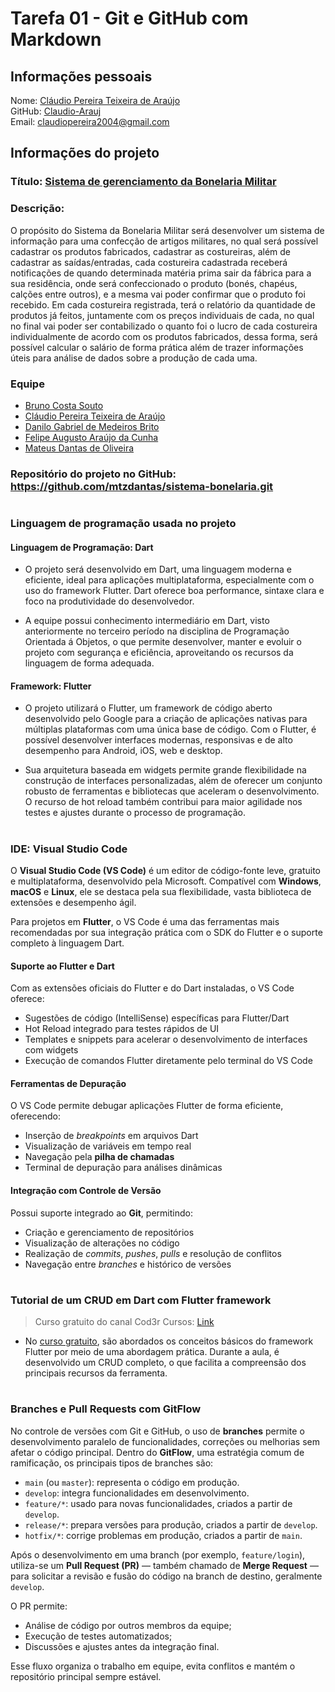 # Tarefa 01 - Git e GitHub com Markdown

###

## Informações pessoais
Nome: [Cláudio Pereira Teixeira de Araújo](https://github.com/Claudio-Arauj) <br>
GitHub: [Claudio-Arauj](https://github.com/Claudio-Arauj)<br>
Email: claudiopereira2004@gmail.com

###

## Informações do projeto
### Título: [Sistema de gerenciamento da Bonelaria Militar](https://github.com/mtzdantas/sistema-bonelaria.git)<br>
### Descrição: <br> 
O propósito do Sistema da Bonelaria Militar será desenvolver um sistema de informação para uma confecção de artigos militares, no qual será possível cadastrar os produtos fabricados, cadastrar as costureiras, além de cadastrar as saídas/entradas, cada costureira cadastrada receberá notificações de quando determinada matéria prima sair da fábrica para a sua residência, onde será confeccionado o produto (bonés, chapéus, calções entre outros), e a mesma vai poder confirmar que o produto foi recebido. Em cada costureira registrada, terá o relatório da quantidade de produtos já feitos, juntamente com os preços individuais de cada, no qual no final vai poder ser contabilizado o quanto foi o lucro de cada costureira individualmente de acordo com os produtos fabricados, dessa forma, será possível calcular o salário de forma prática além de trazer informações úteis para análise de dados sobre a produção de cada uma.

### Equipe 
* [Bruno Costa Souto](https://github.com/SoutoCB)
* [Cláudio Pereira Teixeira de Araújo](https://github.com/Claudio-Arauj)
* [Danilo Gabriel de Medeiros Brito](https://github.com/DaniloMano)
* [Felipe Augusto Araújo da Cunha](https://github.com/fel-ps)
* [Mateus Dantas de Oliveira](https://github.com/mtzdantas)

### Repositório do projeto no GitHub: https://github.com/mtzdantas/sistema-bonelaria.git

#

### Linguagem de programação usada no projeto

#### Linguagem de Programação: Dart

* O projeto será desenvolvido em Dart, uma linguagem moderna e eficiente, ideal para aplicações multiplataforma, especialmente com o uso do framework Flutter. Dart oferece boa performance, sintaxe clara e foco na produtividade do desenvolvedor.

* A equipe possui conhecimento intermediário em Dart, visto anteriormente no terceiro período na disciplina de Programação Orientada á Objetos, o que permite desenvolver, manter e evoluir o projeto com segurança e eficiência, aproveitando os recursos da linguagem de forma adequada. 

#### Framework: Flutter 

* O projeto utilizará o Flutter, um framework de código aberto desenvolvido pelo Google para a criação de aplicações nativas para múltiplas plataformas com uma única base de código. Com o Flutter, é possível desenvolver interfaces modernas, responsivas e de alto desempenho para Android, iOS, web e desktop.

* Sua arquitetura baseada em widgets permite grande flexibilidade na construção de interfaces personalizadas, além de oferecer um conjunto robusto de ferramentas e bibliotecas que aceleram o desenvolvimento. O recurso de hot reload também contribui para maior agilidade nos testes e ajustes durante o processo de programação.

#

### IDE: Visual Studio Code

O **Visual Studio Code (VS Code)** é um editor de código-fonte leve, gratuito e multiplataforma, desenvolvido pela Microsoft. Compatível com **Windows**, **macOS** e **Linux**, ele se destaca pela sua flexibilidade, vasta biblioteca de extensões e desempenho ágil.

Para projetos em **Flutter**, o VS Code é uma das ferramentas mais recomendadas por sua integração prática com o SDK do Flutter e o suporte completo à linguagem Dart.


#### Suporte ao Flutter e Dart

Com as extensões oficiais do Flutter e do Dart instaladas, o VS Code oferece:

* Sugestões de código (IntelliSense) específicas para Flutter/Dart  
* Hot Reload integrado para testes rápidos de UI  
* Templates e snippets para acelerar o desenvolvimento de interfaces com widgets  
* Execução de comandos Flutter diretamente pelo terminal do VS Code


#### Ferramentas de Depuração

O VS Code permite debugar aplicações Flutter de forma eficiente, oferecendo:

* Inserção de *breakpoints* em arquivos Dart  
* Visualização de variáveis em tempo real  
* Navegação pela **pilha de chamadas**  
* Terminal de depuração para análises dinâmicas


#### Integração com Controle de Versão

Possui suporte integrado ao **Git**, permitindo:

* Criação e gerenciamento de repositórios  
* Visualização de alterações no código  
* Realização de *commits*, *pushes*, *pulls* e resolução de conflitos  
* Navegação entre *branches* e histórico de versões

#

### Tutorial de um CRUD em Dart com Flutter framework 
> Curso gratuito do canal Cod3r Cursos: [Link](https://www.youtube.com/watch?v=ViahqKZzZ7Y)
* No [curso gratuito](https://www.youtube.com/watch?v=ViahqKZzZ7Y), são abordados os conceitos básicos do framework Flutter por meio de uma abordagem prática. Durante a aula, é desenvolvido um CRUD completo, o que facilita a compreensão dos principais recursos da ferramenta.

#

### Branches e Pull Requests com GitFlow

No controle de versões com Git e GitHub, o uso de **branches** permite o desenvolvimento paralelo de funcionalidades, correções ou melhorias sem afetar o código principal. Dentro do **GitFlow**, uma estratégia comum de ramificação, os principais tipos de branches são:

* `main` (ou `master`): representa o código em produção.
* `develop`: integra funcionalidades em desenvolvimento.
* `feature/*`: usado para novas funcionalidades, criados a partir de `develop`.
* `release/*`: prepara versões para produção, criados a partir de `develop`.
* `hotfix/*`: corrige problemas em produção, criados a partir de `main`.

Após o desenvolvimento em uma branch (por exemplo, `feature/login`), utiliza-se um **Pull Request (PR)** — também chamado de **Merge Request** — para solicitar a revisão e fusão do código na branch de destino, geralmente `develop`.

O PR permite:
* Análise de código por outros membros da equipe;
* Execução de testes automatizados;
* Discussões e ajustes antes da integração final.

Esse fluxo organiza o trabalho em equipe, evita conflitos e mantém o repositório principal sempre estável.

#